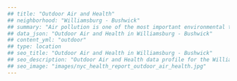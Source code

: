 ```yaml
---
## title: "Outdoor Air and Health"
## neighborhood: "Williamsburg - Bushwick"
## summary: "Air pollution is one of the most important environmental threats to urban populations and while all people are exposed, pollutant emissions, levels of exposure, and population vulnerability vary across neighborhoods. Exposures to common air pollutants have been linked to respiratory and cardiovascular diseases, cancers, and premature deaths."
## data_json: "Outdoor Air and Health in Williamsburg - Bushwick"
## content_yml: "outdoor"
## type: location
## seo_title: "Outdoor Air and Health in Williamsburg - Bushwick"
## seo_description: "Outdoor Air and Health data profile for the Williamsburg - Bushwick neighborhood of NYC."
## seo_image: "images/nyc_health_report_outdoor_air_health.jpg"
---
```

